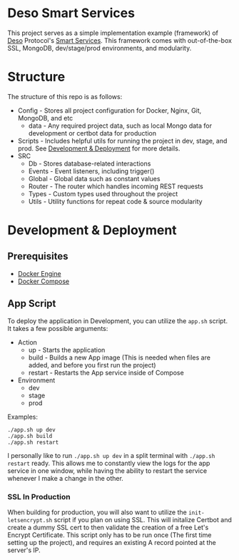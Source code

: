 # Deso Smart Services
This project serves as a simple implementation example (framework) of [Deso](https://deso.org) Protocol's [Smart Services](https://www.deso.org/blog/smart-services). This framework comes with out-of-the-box SSL, MongoDB, dev/stage/prod environments, and modularity.

# Structure
The structure of this repo is as follows:

- Config - Stores all project configuration for Docker, Nginx, Git, MongoDB, and etc
    - data - Any required project data, such as local Mongo data for development or certbot data for production
- Scripts - Includes helpful utils for running the project in dev, stage, and prod. See [Development & Deployment](#development-and-deployment) for more details.
- SRC
    - Db - Stores database-related interactions
    - Events - Event listeners, including trigger()
    - Global - Global data such as constant values
    - Router - The router which handles incoming REST requests
    - Types - Custom types used throughout the project
    - Utils - Utility functions for repeat code & source modularity

# Development & Deployment

## Prerequisites
- [Docker Engine](https://docs.docker.com/engine/install/)
- [Docker Compose](https://docs.docker.com/compose/install/)

## App Script
To deploy the application in Development, you can utilize the `app.sh` script. It takes a few possible arguments:

- Action
    - up - Starts the application
    - build - Builds a new App image (This is needed when files are added, and before you first run the project)
    - restart - Restarts the App service inside of Compose
- Environment
    - dev
    - stage
    - prod

Examples:
```
./app.sh up dev
./app.sh build
./app.sh restart
```

I personally like to run `./app.sh up dev` in a split terminal with `./app.sh restart` ready. This allows me to constantly view the logs for the app service in one window, while having the ability to restart the service whenever I make a change in the other.

### SSL In Production
When building for production, you will also want to utilize the `init-letsencrypt.sh` script if you plan on using SSL. This will initalize Certbot and create a dummy SSL cert to then validate the creation of a free Let's Encrypt Certificate. This script only has to be run once (The first time setting up the project), and requires an existing A record pointed at the server's IP.
